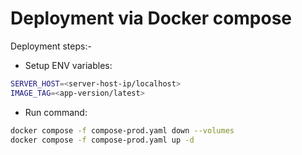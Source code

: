 # Deployment via Docker compose

Deployment steps:-

- Setup ENV variables:

```sh
SERVER_HOST=<server-host-ip/localhost>
IMAGE_TAG=<app-version/latest>
```

- Run command:

```sh
docker compose -f compose-prod.yaml down --volumes
docker compose -f compose-prod.yaml up -d
```

